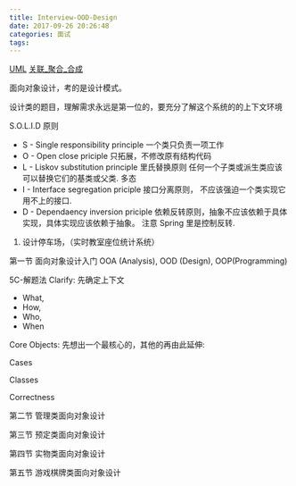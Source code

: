 ```yaml
---
title: Interview-OOD-Design
date: 2017-09-26 20:26:48
categories: 面试
tags:
---
```

[UML](http://www.uml.org.cn/oobject/201510214.asp)
[关联_聚合_合成](https://www.infoworld.com/article/3029325/application-development/exploring-association-aggregation-and-composition-in-oop.html)

面向对象设计，考的是设计模式。

设计类的题目，理解需求永远是第一位的，要充分了解这个系统的的上下文环境

S.O.L.I.D 原则
* S - Single responsibility principle 一个类只负责一项工作
* O - Open close priciple 只拓展，不修改原有结构代码
* L - Liskov substitution principle 里氏替换原则 任何一个子类或派生类应该可以替换它们的基类或父类. 多态
* I - Interface segregation priciple 接口分离原则， 不应该强迫一个类实现它用不上的接口. 
* D - Dependaency inversion priciple 依赖反转原则，抽象不应该依赖于具体实现，具体实现应该依赖于抽象。 注意 Spring 里是控制反转.

1. 设计停车场，（实时教室座位统计系统）

第一节 面向对象设计入门 
OOA (Analysis), OOD (Design), OOP(Programming) 

5C-解题法
Clarify: 先确定上下文 
* What, 
* How, 
* Who, 
* When

Core Objects: 先想出一个最核心的，其他的再由此延伸:

Cases

Classes

Correctness

第二节 管理类面向对象设计

第三节 预定类面向对象设计

第四节 实物类面向对象设计

第五节 游戏棋牌类面向对象设计 
